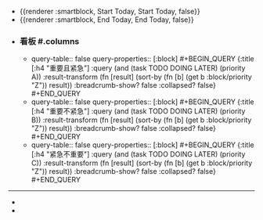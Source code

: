 - {{renderer :smartblock, Start Today, Start Today, false}}
- {{renderer :smartblock, End Today, End Today, false}}
- ### 看板 #.columns
	- query-table:: false
	  query-properties:: [:block]
	  #+BEGIN_QUERY
	  {:title [:h4 "重要且紧急"]
	  :query  (and (task TODO DOING LATER) (priority A))
	  :result-transform (fn [result]
	                          (sort-by (fn [b]
	                                     (get b :block/priority "Z")) result))
	  :breadcrumb-show? false
	  :collapsed? false}
	  #+END_QUERY
	- query-table:: false
	  query-properties:: [:block]
	  #+BEGIN_QUERY
	  {:title [:h4 "重要不紧急"]
	  :query  (and (task TODO DOING LATER) (priority B))
	  :result-transform (fn [result]
	                          (sort-by (fn [b]
	                                     (get b :block/priority "Z")) result))
	  :breadcrumb-show? false
	  :collapsed? false}
	  #+END_QUERY
	- query-table:: false
	  query-properties:: [:block]
	  #+BEGIN_QUERY
	  {:title [:h4 "紧急不重要"]
	  :query  (and (task TODO DOING LATER) (priority C))
	  :result-transform (fn [result]
	                          (sort-by (fn [b]
	                                     (get b :block/priority "Z")) result))
	  :breadcrumb-show? false
	  :collapsed? false}
	  #+END_QUERY
- ---
-
-